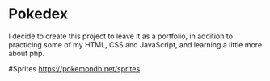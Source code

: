 # Pokedex
I decide to create this project to leave it as a portfolio, in addition to practicing some of my HTML, CSS and JavaScript, and learning a little  more about php.

#Sprites
https://pokemondb.net/sprites
